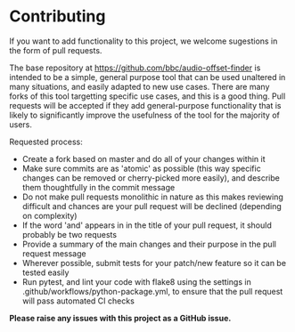 # Contributing

If you want to add functionality to this project, we welcome sugestions in the form of pull requests.

The base repository at https://github.com/bbc/audio-offset-finder is intended to be a simple, general purpose tool that can be used unaltered in many situations, and easily adapted to new use cases.
There are many forks of this tool targetting specific use cases, and this is a good thing.
Pull requests will be accepted if they add general-purpose functionality that is likely to significantly improve the usefulness of the tool for the majority of users.

Requested process:
 * Create a fork based on master and do all of your changes within it
 * Make sure commits are as 'atomic' as possible (this way specific changes can be removed or cherry-picked more easily), and describe them thoughtfully in the commit message
 * Do not make pull requests monolithic in nature as this makes reviewing difficult and chances are your pull request will be declined (depending on complexity)
 * If the word 'and' appears in in the title of your pull request, it should probably be two requests
 * Provide a summary of the main changes and their purpose in the pull request message
 * Wherever possible, submit tests for your patch/new feature so it can be tested easily
 * Run pytest, and lint your code with flake8 using the settings in .github/workflows/python-package.yml, to ensure that the pull request will pass automated CI checks

**Please raise any issues with this project as a GitHub issue.**
